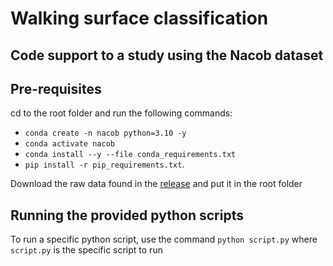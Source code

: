 # Walking surface classification

## Code support to a study using the Nacob dataset

## Pre-requisites

cd to the root folder and run the following commands:
- `conda create -n nacob python=3.10 -y`
- `conda activate nacob`
- `conda install --y --file conda_requirements.txt`
- `pip install -r pip_requirements.txt`.

Download the raw data found in the [release](https://github.com/oussema-dev/Nacob_walking_surface_classification/releases/tag/1.0.0) and put it in the root folder

## Running the provided python scripts

To run a specific python script, use the command `python script.py` where `script.py` is the specific script to run